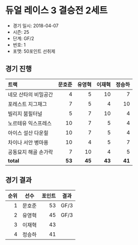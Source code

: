 # 듀얼 레이스 3 결승전 2세트

- 경기 일시: 2018-04-07
- 시즌: 25
- 단계: GF/2
- 번호: 1
- 포맷: 50포인트 선취제





## 경기 진행

| 트랙 | 문호준 | 유영혁 | 이재혁 | 정승하 |
|:---|---:|---:|---:|---:|
| 네모 산타의 비밀공간 | 4 | 5 | 10 | 7 |
| 포레스트 지그재그 | 7 | 5 | 4 | 10 |
| 빌리지 붐힐터널 | 5 | 7 | 10 | 4 |
| 노르테유 익스프레스 | 10 | 7 | 5 | 4 |
| 아이스 설산 다운힐 | 10 | 7 | 5 | 4 |
| 차이나 서안 병마용 | 10 | 4 | 5 | 7 |
| 공동묘지 해골 손가락 | 7 | 10 | 4 | 5 |
| __total__ | __53__ | __45__ | __43__ | __41__ |




## 경기 결과

| 순위 | 선수 | 포인트 | 결과 |
|---:|:---:|---:|:---:|
| 1 | 문호준 | 53 | GF/3 |
| 2 | 유영혁 | 45 | GF/3 |
| 3 | 이재혁 | 43 |  |
| 4 | 정승하 | 41 |  |

